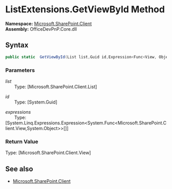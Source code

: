 # ListExtensions.GetViewById Method  
**Namespace:** [Microsoft.SharePoint.Client](Microsoft.SharePoint.Client.md)  
**Assembly:** OfficeDevPnP.Core.dll  
## Syntax
```C#
public static  GetViewById(List list,Guid id,Expression<Func<View, Object>>[] expressions)
```
### Parameters
*list*  
&emsp;&emsp;Type: [Microsoft.SharePoint.Client.List] 
&emsp;&emsp;  
  
*id*  
&emsp;&emsp;Type: [System.Guid] 
&emsp;&emsp;  
  
*expressions*  
&emsp;&emsp;Type: [System.Linq.Expressions.Expression<System.Func<Microsoft.SharePoint.Client.View,System.Object>>[]] 
&emsp;&emsp;  
  
### Return Value
Type: [Microsoft.SharePoint.Client.View]  

## See also
- [Microsoft.SharePoint.Client](Microsoft.SharePoint.Client.md)
